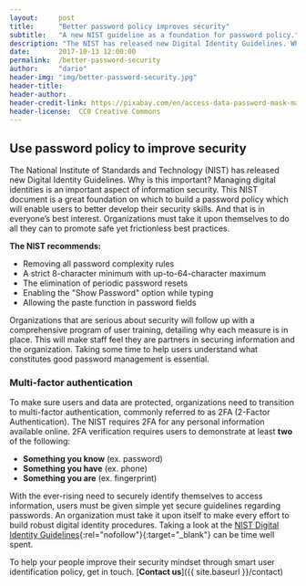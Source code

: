 ```yaml
---
layout:     post
title:      "Better password policy improves security"
subtitle:   "A new NIST guideline as a foundation for password policy."
description: "The NIST has released new Digital Identity Guidelines. Why is it important? Understanding digital identities helps staff develop their security awareness."
date:       2017-10-13 12:00:00
permalink:  /better-password-security
author:     "dario"
header-img: "img/better-password-security.jpg"
header-title:
header-author:
header-credit-link: https://pixabay.com/en/access-data-password-mask-matrix-694539/
header-license:  CC0 Creative Commons
---
```

## Use password policy to improve security
The National Institute of Standards and Technology (NIST) has released new Digital Identity Guidelines. Why is this important? Managing digital identities is an important aspect of information security. This NIST document is a great foundation on which to build a password policy which will enable users to better develop their security skills. And that is in everyone’s best interest. Organizations must take it upon themselves to do all they can to promote safe yet frictionless best practices.

**The NIST recommends:**

* Removing all password complexity rules
* A strict 8-character minimum with up-to-64-character maximum
* The elimination of periodic password resets
* Enabling the "Show Password" option while typing
* Allowing the paste function in password fields

Organizations that are serious about security will follow up with a comprehensive program of user training, detailing why each measure is in place. This will make staff feel they are partners in securing information and the organization. Taking some time to help users understand what constitutes good password management is essential.

### Multi-factor authentication
To make sure users and data are protected, organizations need to transition to multi-factor authentication, commonly referred to as 2FA (2-Factor Authentication). The NIST requires 2FA for any personal information available online. 2FA verification requires users to demonstrate at least **two** of the following:  

* **Something you know** (ex. password)
* **Something you have** (ex. phone)
* **Something you are** (ex. fingerprint)

With the ever-rising need to securely identify themselves to access information, users must be given simple yet secure guidelines regarding passwords. An organization must take it upon itself to make every effort to build robust digital identity procedures. Taking a look at the [NIST Digital Identity Guidelines](https://pages.nist.gov/800-63-3/sp800-63-3.html){:rel="nofollow"}{:target="_blank"} can be time well spent.

To help your people improve their security mindset through smart user identification policy, get in touch. [**Contact us**]({{ site.baseurl }}/contact)
